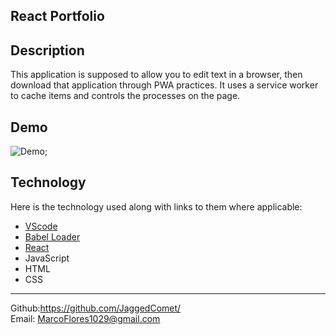 ## React Portfolio


## Description

This application is supposed to allow you to edit text in a browser, then download that application through PWA practices. It uses a service worker to cache items and controls the processes on the page.


## Demo

![Demo](./src/assets/images/demoGif.gif);


## Technology

Here is the technology used along with links to them where applicable:

- [VScode](https://code.visualstudio.com/download)<br>
- [Babel Loader](https://www.npmjs.com/package/babel-loader)<br>
- [React](https://www.npmjs.com/package/react)<br>
- JavaScript<br>
- HTML<br>
- CSS 

____________________________________
Github:https://github.com/JaggedComet/<br>
Email: MarcoFlores1029@gmail.com<br>